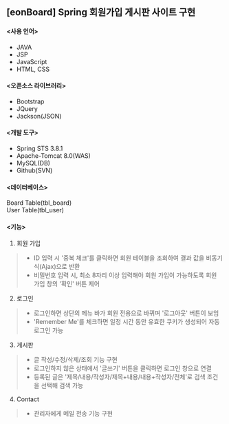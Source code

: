 ## [eonBoard] Spring 회원가입 게시판 사이트 구현

#### <사용 언어><br>
* JAVA<br>
* JSP<br>
* JavaScript<br>
* HTML, CSS<br>

#### <오픈소스 라이브러리><br>
* Bootstrap<br>
* JQuery<br>
* Jackson(JSON)<br>

#### <개발 도구><br>
* Spring STS 3.8.1<br>
* Apache-Tomcat 8.0(WAS)<br>
* MySQL(DB)<br>
* Github(SVN)<br>

#### <데이터베이스><br>
Board Table(tbl_board)<br>
User Table(tbl_user)<br>

#### <기능><br>
1. 회원 가입<br> 

> * ID 입력 시 '중복 체크'를 클릭하면 회원 테이블을 조회하여 결과 값을 비동기식(Ajax)으로 반환<br>
> * 비밀번호 입력 시, 최소 8자리 이상 입력해야 회원 가입이 가능하도록 회원 가입 창의 '확인' 버튼 제어<br>

2. 로그인<br>

> * 로그인하면 상단의 메뉴 바가 회원 전용으로 바뀌며 '로그아웃' 버튼이 보임<br>
> * 'Remember Me'를 체크하면 일정 시간 동안 유효한 쿠키가 생성되어 자동 로그인 가능<br>

3. 게시판<br> 

> * 글 작성/수정/삭제/조회 기능 구현<br>
> * 로그인하지 않은 상태에서 '글쓰기' 버튼을 클릭하면 로그인 창으로 연결<br>
> * 등록된 글은 '제목/내용/작성자/제목+내용/내용+작성자/전체'로 검색 조건을 선택해 검색 가능<br>

4. Contact<br>

> * 관리자에게 메일 전송 기능 구현<br> 
